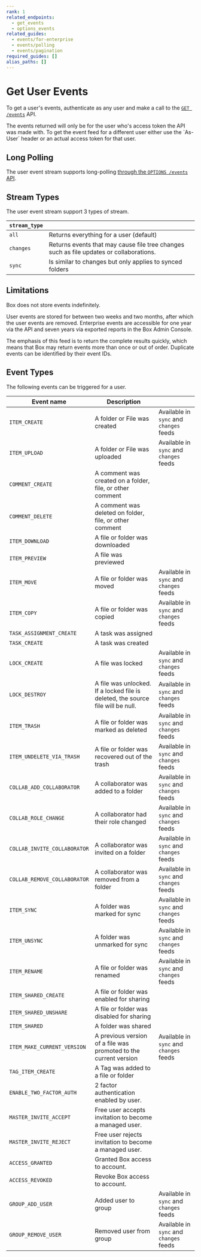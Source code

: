 ```yaml
---
rank: 1
related_endpoints:
  - get_events
  - options_events
related_guides:
  - events/for-enterprise
  - events/polling
  - events/pagination
required_guides: []
alias_paths: []
---
```


# Get User Events

To get a user's events, authenticate as any user and make a call to the
[`GET /events`](e://get_events) API.

<Samples id="get_events" />

<Message>
  The events returned will only be for the user who's access token the API was
  made with. To get the event feed for a different user either use the `As-User`
  header or an actual access token for that user.
</Message>

## Long Polling

The user event stream supports long-polling
[through the `OPTIONS /events` API][longpoll].

## Stream Types

The user event stream support 3 types of stream.

<!-- markdownlint-disable line-length -->

| `stream_type` |                                                                                         |
| ------------- | --------------------------------------------------------------------------------------- |
| `all`         | Returns everything for a user (default)                                                 |
| `changes`     | Returns events that may cause file tree changes such as file updates or collaborations. |
| `sync`        | Is similar to changes but only applies to synced folders                                |

<!-- markdownlint-enable line-length -->

## Limitations

Box does not store events indefinitely.

User events are stored for between two weeks and two months, after which the
user events are removed. Enterprise events are accessible for one year via the
API and seven years via exported reports in the Box Admin Console.

The emphasis of this feed is to return the complete results quickly, which means
that Box may return events more than once or out of order. Duplicate events can
be identified by their event IDs.

## Event Types

The following events can be triggered for a user.

<!-- markdownlint-disable line-length -->

| Event name                   | Description                                                                     |                                         |
| ---------------------------- | ------------------------------------------------------------------------------- | --------------------------------------- |
| `ITEM_CREATE`                | A folder or File was created                                                    | Available in `sync` and `changes` feeds |
| `ITEM_UPLOAD`                | A folder or File was uploaded                                                   | Available in `sync` and `changes` feeds |
| `COMMENT_CREATE`             | A comment was created on a folder, file, or other comment                       |                                         |
| `COMMENT_DELETE`             | A comment was deleted on folder, file, or other comment                         |                                         |
| `ITEM_DOWNLOAD`              | A file or folder was downloaded                                                 |                                         |
| `ITEM_PREVIEW`               | A file was previewed                                                            |                                         |
| `ITEM_MOVE`                  | A file or folder was moved                                                      | Available in `sync` and `changes` feeds |
| `ITEM_COPY`                  | A file or folder was copied                                                     | Available in `sync` and `changes` feeds |
| `TASK_ASSIGNMENT_CREATE`     | A task was assigned                                                             |                                         |
| `TASK_CREATE`                | A task was created                                                              |                                         |
| `LOCK_CREATE`                | A file was locked                                                               | Available in `sync` and `changes` feeds |
| `LOCK_DESTROY`               | A file was unlocked. If a locked file is deleted, the source file will be null. | Available in `sync` and `changes` feeds |
| `ITEM_TRASH`                 | A file or folder was marked as deleted                                          | Available in `sync` and `changes` feeds |
| `ITEM_UNDELETE_VIA_TRASH`    | A file or folder was recovered out of the trash                                 | Available in `sync` and `changes` feeds |
| `COLLAB_ADD_COLLABORATOR`    | A collaborator was added to a folder                                            | Available in `sync` and `changes` feeds |
| `COLLAB_ROLE_CHANGE`         | A collaborator had their role changed                                           | Available in `sync` and `changes` feeds |
| `COLLAB_INVITE_COLLABORATOR` | A collaborator was invited on a folder                                          | Available in `sync` and `changes` feeds |
| `COLLAB_REMOVE_COLLABORATOR` | A collaborator was removed from a folder                                        | Available in `sync` and `changes` feeds |
| `ITEM_SYNC`                  | A folder was marked for sync                                                    | Available in `sync` and `changes` feeds |
| `ITEM_UNSYNC`                | A folder was unmarked for sync                                                 | Available in `sync` and `changes` feeds |
| `ITEM_RENAME`                | A file or folder was renamed                                                    | Available in `sync` and `changes` feeds |
| `ITEM_SHARED_CREATE`         | A file or folder was enabled for sharing                                        |                                         |
| `ITEM_SHARED_UNSHARE`        | A file or folder was disabled for sharing                                       |                                         |
| `ITEM_SHARED`                | A folder was shared                                                             |                                         |
| `ITEM_MAKE_CURRENT_VERSION`  | A previous version of a file was promoted to the current version                | Available in `sync` and `changes` feeds |
| `TAG_ITEM_CREATE`            | A Tag was added to a file or folder                                             |                                         |
| `ENABLE_TWO_FACTOR_AUTH`     | 2 factor authentication enabled by user.                                        |                                         |
| `MASTER_INVITE_ACCEPT`       | Free user accepts invitation to become a managed user.                          |                                         |
| `MASTER_INVITE_REJECT`       | Free user rejects invitation to become a managed user.                          |                                         |
| `ACCESS_GRANTED`             | Granted Box access to account.                                                  |                                         |
| `ACCESS_REVOKED`             | Revoke Box access to account.                                                   |                                         |
| `GROUP_ADD_USER`             | Added user to group                                                             | Available in `sync` and `changes` feeds |
| `GROUP_REMOVE_USER`          | Removed user from group                                                         | Available in `sync` and `changes` feeds |

<!-- markdownlint-enable line-length -->

[longpoll]: g://events/polling
